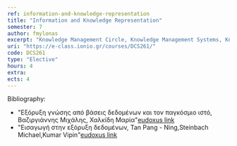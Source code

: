 ```yaml
---
ref: information-and-knowledge-representation
title: "Ιnformation and Κnowledge Representation"
semester: 7
author: fmylonas
excerpt: "Knowledge Management Circle, Knowledge Management Systems, Knowledge Management Systems Development Cycle, Knowledge Management Systems Architecture and Specifications, Knowledge Management System Acquisition, Introduction to RDF, Knowledge Coding, Tools and Processes for Knowledge Coding, Knowledge Management Strategies, Semantic Knowledge Representation, Information Organization, Web 3.0, Ontologies, Folksonomies, Structured Descriptions, Reasoning, Semantic Rules, Computational Logic, Advanced semantic languages topics (RDF, OWL), Uncertainty, Fuzziness."
uri: "https://e-class.ionio.gr/courses/DCS261/"
code: DCS261
type: "Elective"
hours: 4
extra: 
ects: 4
---
```



Bibliography: 
  - "Εξόρυξη γνώσης από βάσεις δεδομένων και τον παγκόσμιο ιστό, Βαζιργιάννης Μιχάλης, Χαλκίδη Μαρία"[eudoxus link](https://service.eudoxus.gr/search/#a/id:31391/0)
  - "Εισαγωγή στην εξόρυξη δεδομένων, Tan Pang - Ning,Steinbach Michael,Kumar Vipin"[eudoxus link](https://service.eudoxus.gr/search/#a/id:18549105/0)
